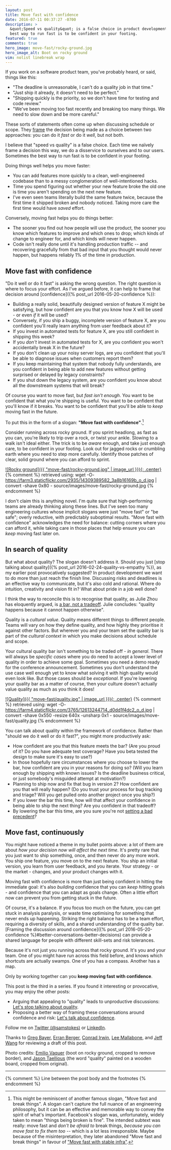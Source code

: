 ```yaml
---
layout: post
title: Move fast with confidence
date: 2016-07-11 00:37:27 -0700
description: >
  &quot;Speed vs quality&quot; is a false choice in product development.  Sometimes the
  best way to run fast is to be confident in your footing.
featured: true
comments: true
hero_image: move-fast/rocky-ground.jpg
hero_image_alt: Boot on rocky ground
vim: nolist linebreak wrap
---
```


If you work on a software product team, you've probably heard, or said, things like this:

* "The deadline is unreasonable, I can't do a quality job in that time."
* "Just ship it already, it doesn't need to be perfect."
* "Shipping quickly is the priority, so we don't have time for testing and code review."
* "We've been moving too fast recently and breaking too many things.  We need to slow down and be more careful."

These sorts of statements often come up when discussing schedule or scope.  They [frame](https://en.wikipedia.org/wiki/Framing_effect_(psychology)) the decision being made as a choice between two approaches: you can do it *fast* or do it *well*, but not both.

I believe that "speed vs quality" is a false choice.  Each time we naïvely frame a decision this way, we do a disservice to ourselves and to our users.  Sometimes the best way to run fast is to be confident in your footing.

<!-- more -->

Doing things well helps you move faster:

 * You can add features more quickly to a clean, well-engineered codebase than to a messy conglomeration of well-intentioned hacks.
 * Time you spend figuring out whether your new feature broke the old one is time you aren't spending on the next new feature.
 * I've even seen teams literally build the same feature twice, because the first time it shipped broken and nobody noticed.  Taking more care the first time would have *saved* effort.

Conversely, moving fast helps you do things better:

 * The sooner you find out how people will use the product, the sooner you know which features to improve and which ones to drop; which kinds of change to engineer for, and which kinds will never happen.
 * Code isn't really done until it's handling production traffic -- and recovering gracefully from that bad input that you thought would never happen, but happens reliably 1% of the time in production.

## Move fast with confidence

"Do it well or do it fast" is asking the wrong question.  The right question is where to focus your effort.  As I've argued before, it can help to frame that decision around [confidence]({% post_url 2016-05-20-confidence %}):

 * Building a really solid, beautifully designed version of feature X might be satisfying, but how confident are you that you know how X will be used - or even *if* it will be used?
 * Conversely, if you ship a buggy, incomplete version of feature X, are you confident you'll really learn anything from user feedback about it?
 * If you invest in automated tests for feature X, are you still confident in shipping this week?
 * If you *don't* invest in automated tests for X, are you confident you won't accidentally break X in the future?
 * If you don't clean up your noisy server logs, are you confident that you'll be able to diagnose issues when customers report them?
 * If you keep maintaining that system that nobody fully understands, are you confident in being able to add new features without getting surprised or delayed by legacy constraints?
 * If you shut down the legacy system, are you confident you know about all the downstream systems that will break?

Of course you want to move fast, but *fast isn't enough*.  You want to be confident that what you're shipping is useful.  You want to be confident that you'll know if it breaks.  You want to be confident that you'll be able to *keep* moving fast in the future.

To put this in the form of a slogan: __"Move fast with confidence"__.[^move-fast-and-break-things]

[^move-fast-and-break-things]: This might be reminiscent of another famous slogan, "Move fast and break things".  A slogan can't capture the full nuance of an engineering philosophy, but it can be an effective and memorable way to convey the spirit of what's important.  Facebook's slogan was, unfortunately, widely taken to mean "things being broken is fine".  The intended subtext was really: move fast and *don't be afraid to* break things, *because you can move fast to fix them too* -- which is a lot less irresponsible.  Maybe because of the misinterpretation, they later abandoned "Move fast and break things" in favour of ["Move fast with stable infra"](http://mashable.com/2014/04/30/facebooks-new-mantra-move-fast-with-stability/).

Consider running across rocky ground.  If you sprint headlong, as fast as you can, you're likely to trip over a rock, or twist your ankle.  Slowing to a walk isn't ideal either.  The trick is to be *aware* enough, and take just enough care, to be confident in your footing.  Look out for jagged rocks or crumbling earth where you need to step more carefully.  Identify those patches of clear, solid ground where you can afford to sprint.

[![Rocky ground]({{ "move-fast/rocky-ground.jpg" | image_url }}){: .center}](https://www.flickr.com/photos/wakonda/14309389582)
{% comment %}
retrieved using:
wget -O- https://farm3.staticflickr.com/2935/14309389582_3a8b16169b_o_d.jpg | convert -shave 0x80 - source/images/move-fast/rocky-ground.jpg
{% endcomment %}

I don't claim this is anything novel.  I'm quite sure that high-performing teams are already thinking along these lines.  But I've seen too many engineering cultures whose implicit slogans were just "move fast" or "be safe"; overly reductive, with predictably suboptimal results.  "Move fast with confidence" acknowledges the need for balance: cutting corners where you can afford it, while taking care in those places that help ensure you can *keep* moving fast later on.

## In search of quality

But what about quality?  The slogan doesn't address it.  Should you just [stop talking about quality]({% post_url 2016-02-24-quality-vs-empathy %}), as my earlier post provocatively suggested?  In product development we want to do more than just reach the finish line.  Discussing risks and deadlines is an effective way to communicate, but it's also cold and rational.  Where do intuition, creativity and vision fit in?  What about pride in a job well done?

I think the way to reconcile this is to recognise that quality, as Julie Zhou has eloquently argued, is [a bar, not a tradeoff](https://medium.com/the-year-of-the-looking-glass/quality-is-not-a-tradeoff-bcddf7c85553).  Julie concludes: "quality happens because it cannot happen otherwise".

Quality is a _cultural value_.  Quality means different things to different people.  Teams will vary on how they define quality, and how highly they prioritise it against other factors.  But wherever you and your team set the quality bar is part of the *cultural context* in which you make decisions about schedule and scope.

Your cultural quality bar isn't something to be traded off - *in general*.  There will always be *specific cases* where you do need to accept a lower level of quality in order to achieve some goal.  Sometimes you need a demo ready for the conference announcement.  Sometimes you don't understand the use case well enough yet to know what solving it with high quality would even look like.  But those cases should be *exceptional*.  If you're lowering your quality bar as a matter of course, then your culture doesn't actually value quality as much as you think it does!

[![Quality]({{ "move-fast/quality.jpg" | image_url }}){: .center}](https://www.flickr.com/photos/dreamsjung/12613244714)
{% comment %}
retrieved using:
wget -O- https://farm4.staticflickr.com/3765/12613244714_d0dd1f4dc2_o_d.jpg | convert -shave 0x550 -resize 640x -unsharp 0x1 - source/images/move-fast/quality.jpg
{% endcomment %}

You can talk about quality within the framework of confidence.  Rather than "should we do it well or do it fast?", you might more productively ask:

 * How confident are you that this feature meets the bar?  (Are you proud of it?  Do you have adequate test coverage?  Have you beta tested the design to make sure it's easy to use?)
 * In those hopefully rare circumstances where you choose to lower the bar, how confident are you in your reasons for doing so?  (Will you learn enough by shipping with known issues?  Is the deadline business critical, or just somebody's misguided attempt at motivation?)
 * Planning to ship now and fix that bug in version 2?  How confident are you that will really happen?  (Do you trust your process for bug tracking and triage?  Will you get pulled onto another project once you ship?)
 * If you lower the bar this time, how will that affect your confidence in being able to ship the next thing?  Are you confident in that tradeoff?
 * By lowering the bar this time, are you sure you're not [setting a bad precedent](http://donellameadows.org/archives/drift-to-low-performance/)?

## Move fast, continuously

You might have noticed a theme in my bullet points above: a lot of them are about *how your decision now will affect the next time*.  It's pretty rare that you just want to ship something, once, and then never do any more work.  You ship one feature, you move on to the next feature.  You ship an initial version, you learn from user feedback, and you iterate.  Your strategy - or the market - changes, and your product changes with it.

Moving fast with confidence is more than just being confident in hitting the immediate goal: it's also *building* confidence that you can *keep hitting* goals - and confidence that you can adapt as goals change.  Often a little effort now can prevent you from getting stuck in the future.

Of course, it's a balance.  If you focus too much on the future, you can get stuck in analysis paralysis, or waste time optimising for something that never ends up happening.  Striking the right balance has to be a team effort, requiring a diversity of skills, and a shared understanding of the quality bar.  [Framing the discussion around confidence]({% post_url 2016-05-20-confidence %}#better-conversations-better-decisions) can provide a shared language for people with different skill-sets and risk tolerances.

Because it's not just you running across that rocky ground.  It's you and your team.  One of you might have run across this field before, and knows which shortcuts are actually swamps.  One of you has a compass.  Another has a map.

Only by working together can you **keep moving fast with confidence**.


<p class="credits">
This post is the third in a series.  If you found it interesting or
provocative, you may enjoy the other posts:
</p>
<ul class="credits">
  <li>
    Arguing that appealing to "quality" leads to unproductive discussions:
    <a href="{% post_url 2016-02-24-quality-vs-empathy %}">Let's stop talking about quality</a>.
  </li>
  <li>
    Proposing a better way of framing these conversations around confidence and risk:
    <a href="{% post_url 2016-05-20-confidence %}">Let's talk about confidence</a>.
  </li>
</ul>

<p class="credits">
Follow me on
<a href="https://twitter.com/intent/follow?screen_name=samstokes">Twitter (@samstokes)</a>
or
<a target="_blank" href="https://www.linkedin.com/in/samstokesuk">LinkedIn</a>.
</p>

<p class="credits">
Thanks to
<a href="https://www.linkedin.com/in/gbayer">Greg Bayer</a>,
<a href="https://www.linkedin.com/in/erranberger">Erran Berger</a>,
<a href="https://www.linkedin.com/in/conradirwin">Conrad Irwin</a>,
<a href="https://www.linkedin.com/in/leemallabone">Lee Mallabone</a>, and
<a href="https://www.linkedin.com/in/jeffwang11">Jeff Wang</a>
for reviewing a draft of this post.
</p>

<p class="credits">
Photo credits:
<a href="https://www.flickr.com/photos/wakonda/14309389582">Emilio Vaquer</a>
(boot on rocky ground, cropped to remove border), and
<a href="https://www.flickr.com/photos/dreamsjung/12613244714">Jason Taellious</a>
(the word "quality" painted on a wooden board, cropped from original).
</p>

---
{% comment %} Line between the post body and the footnotes {% endcomment %}
